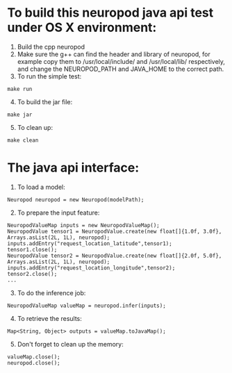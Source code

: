 # To build this neuropod java api test under OS X environment:
1. Build the cpp neuropod
2. Make sure the g++ can find the header and library of neuropod, for example copy them to /usr/local/include/ and /usr/local/lib/ respectively, and change the NEUROPOD_PATH and JAVA_HOME to the correct path.
3. To run the simple test:
```
make run
```
4. To build the jar file:
```
make jar
```
5. To clean up:
```
make clean
```

# The java api interface:
1. To load a model:
```
Neuropod neuropod = new Neuropod(modelPath);
```
2. To prepare the input feature:
```
NeuropodValueMap inputs = new NeuropodValueMap();
NeuropodValue tensor1 = NeuropodValue.create(new float[]{1.0f, 3.0f}, Arrays.asList(2L, 1L), neuropod);
inputs.addEntry("request_location_latitude",tensor1);
tensor1.close();
NeuropodValue tensor2 = NeuropodValue.create(new float[]{2.0f, 5.0f}, Arrays.asList(2L, 1L), neuropod);
inputs.addEntry("request_location_longitude",tensor2);
tensor2.close();
...
```
3. To do the inference job:
```
NeuropodValueMap valueMap = neuropod.infer(inputs);
```

4. To retrieve the results:
```
Map<String, Object> outputs = valueMap.toJavaMap();
```

5. Don't forget to clean up the memory:
```
valueMap.close();
neuropod.close();
```
